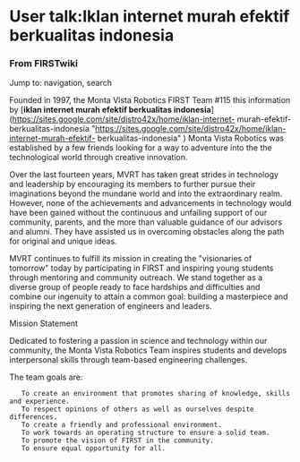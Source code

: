 

# User talk:Iklan internet murah efektif berkualitas indonesia

### From FIRSTwiki

Jump to: navigation, search

Founded in 1997, the Monta Vista Robotics FIRST Team #115 this information by
[**iklan internet murah efektif berkualitas
indonesia**](https://sites.google.com/site/distro42x/home/iklan-internet-
murah-efektif-berkualitas-indonesia
"https://sites.google.com/site/distro42x/home/iklan-internet-murah-efektif-
berkualitas-indonesia" ) Monta Vista Robotics was established by a few friends
looking for a way to adventure into the the technological world through
creative innovation.

Over the last fourteen years, MVRT has taken great strides in technology and
leadership by encouraging its members to further pursue their imaginations
beyond the mundane world and into the extraordinary realm. However, none of
the achievements and advancements in technology would have been gained without
the continuous and unfailing support of our community, parents, and the more
than valuable guidance of our advisors and alumni. They have assisted us in
overcoming obstacles along the path for original and unique ideas.

MVRT continues to fulfill its mission in creating the "visionaries of
tomorrow" today by participating in FIRST and inspiring young students through
mentoring and community outreach. We stand together as a diverse group of
people ready to face hardships and difficulties and combine our ingenuity to
attain a common goal: building a masterpiece and inspiring the next generation
of engineers and leaders.

Mission Statement

Dedicated to fostering a passion in science and technology within our
community, the Monta Vista Robotics Team inspires students and develops
interpersonal skills through team-based engineering challenges.

  
The team goals are:

    
    
       To create an environment that promotes sharing of knowledge, skills and experience.
       To respect opinions of others as well as ourselves despite differences.
       To create a friendly and professional environment.
       To work towards an operating structure to ensure a solid team.
       To promote the vision of FIRST in the community.
       To ensure equal opportunity for all.
    

